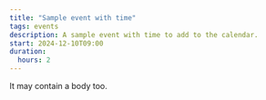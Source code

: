 ```yaml
---
title: "Sample event with time"
tags: events
description: A sample event with time to add to the calendar.
start: 2024-12-10T09:00
duration:
  hours: 2
---
```

It may contain a body too.
